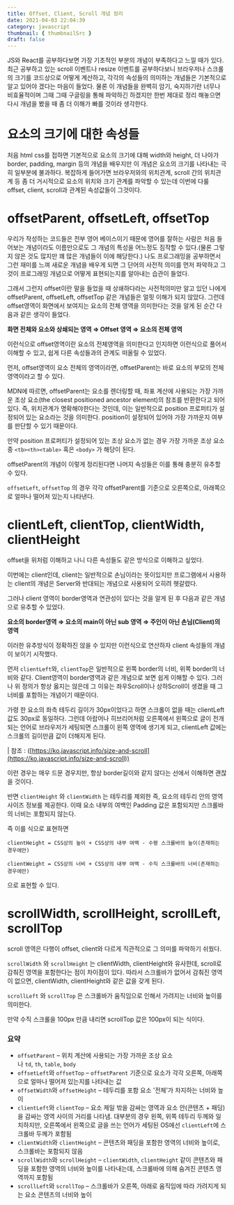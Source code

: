 ```yaml
---
title: Offset, Client, Scroll 개념 정리
date: 2021-04-03 22:04:39
category: javascript
thumbnail: { thumbnailSrc }
draft: false
---
```


JS와 React를 공부하다보면 가장 기초적인 부분의 개념이 부족하다고 느낄 때가 있다. 최근 공부하고 있는 scroll 이벤트나 resize 이벤트를 공부하다보니 브라우저나 스크롤의 크기를 코드상으로 어떻게 계산하고, 각각의 속성들의 의미하는 개념들은 기본적으로 알고 있어야 겠다는 마음이 들었다. 물론 이 개념들을 완벽히 암기, 숙지하기란 너무나 비효율적이며 그때 그때 구글링을 통해 파악하긴 하겠지만 한번 제대로 정리 해놓으면 다시 개념을 봤을 때 좀 더 이해가 빠를 것이라 생각한다.

# 요소의 크기에 대한 속성들

처음 html css를 접하면 기본적으로 요소의 크기에 대해 width와 height, 더 나아가 border, padding, margin 등의 개념을 배우지만 이 개념은 요소의 크기를 나타내는 극히 일부분에 불과하다. 복잡하게 들어가면 브라우저와의 위치관계, scroll 간의 위치관계 등 좀 더 거시적으로 요소의 위치와 크기 관계를 파악할 수 있는데 이번에 다룰 offset, client, scroll과 관계된 속성값들이 그것이다.

# offsetParent, offsetLeft, offsetTop

우리가 작성하는 코드들은 전부 영어 베이스이기 때문에 영어를 잘하는 사람은 처음 들어보는 개념이라도 이름만으로도 그 개념의 특성을 어느정도 짐작할 수 있다.(물론 그렇지 않은 것도 많지만 꽤 많은 개념들이 이에 해당한다.) 나도 프로그래밍을 공부하면서 그런 재미를 느껴 새로운 개념을 배우게 되면 그 단어의 사전적 의미를 먼저 파악하고 그것이 프로그래밍 개념으로 어떻게 표현되는지를 알아내는 습관이 들었다.

그래서 그런지 offset이란 말을 들었을 때 상쇄하다라는 사전적의미만 알고 있던 나에게 offsetParent, offsetLeft, offsetTop 같은 개념들은 얼핏 이해가 되지 않았다. 그런데 offset영역이 화면에서 보여지는 요소의 전체 영역을 의미한다는 것을 알게 된 순간 다음과 같은 생각이 들었다.

**화면 전체와 요소와 상쇄되는 영역 ⇒ Offset 영역 ⇒ 요소의 전체 영역**

이런식으로 offset영역이란 요소의 전체영역을 의미한다고 인지하면 이런식으로 풀어서 이해할 수 있고, 쉽게 다른 속성들과의 관계도 떠올릴 수 있었다.

먼저, offset영역이 요소 전체의 영역이라면, offsetParent는 바로 요소의 부모의 전체영역이라고 할 수 있다.

MDN에 따르면, offsetParent는 요소를 렌더링할 때, 좌표 계산에 사용되는 가장 가까운 조상 요소(the closest positioned ancestor element)의 참조를 반환한다고 되어있다. 즉, 위치관계가 명확해야한다는 것인데, 이는 일반적으로 position 프로퍼티가 설정되어 있는 요소라는 것을 의미한다. position이 설정되어 있어야 가장 가까운지 여부를 판단할 수 있기 때문이다.

만약 position 프로퍼티가 설정되어 있는 조상 요소가 없는 경우 가장 가까운 조상 요소 중 `<tb><th><table>` 혹은 `<body>` 가 해당이 된다.

offsetParent의 개념이 이렇게 정리된다면 나머지 속성들은 이를 통해 충분히 유추할 수 있다.

`offsetLeft`, `offsetTop` 의 경우 각각 offsetParent를 기준으로 오른쪽으로, 아래쪽으로 얼마나 떨어져 있는지 나타낸다.

# clientLeft, clientTop, clientWidth, clientHeight

offset을 위처럼 이해하고 나니 다른 속성들도 같은 방식으로 이해하고 싶었다.

이번에는 client인데, client는 일반적으로 손님이라는 뜻이있지만 프로그램에서 사용하는 client의 개념은 Server와 반대되는 개념으로 사용되어 오히려 헷갈렸다.

그러나 client 영역이 border영역과 연관성이 있다는 것을 알게 된 후 다음과 같은 개념으로 유추할 수 있었다.

**요소의 border영역 ⇒ 요소의 main이 아닌 sub 영역 ⇒ 주인이 아닌 손님(Client)의 영역**

이러한 유추방식이 정확하진 않을 수 있지만 이런식으로 연산하자 client 속성들의 개념이 보이기 시작했다.

먼저 `clientLeft`와, `clientTop`은 일반적으로 왼쪽 border의 너비, 위쪽 border의 너비와 같다. Client영역이 border영역과 같은 개념으로 보면 쉽게 이해할 수 있다. 그러나 위 정의가 항상 옳지는 않은데 그 이유는 좌우Scroll이나 상하Scroll이 생겼을 때 그 너비를 포함하는 개념이기 때문이다.

가령 한 요소의 좌측 테두리 길이가 30px이었다고 하면 스크롤이 없을 때는 clientLeft 값도 30px로 동일하다. 그런데 아랍어나 히브리어처럼 오른쪽에서 왼쪽으로 글이 전개되는 언어로 브라우저가 세팅되면 스크롤이 왼쪽 영역에 생기게 되고, clientLeft 값에는 스크롤의 길이만큼 값이 더해지게 된다.

| 참조 : ([https://ko.javascript.info/size-and-scroll](https://ko.javascript.info/size-and-scroll))

이런 경우는 매우 드문 경우지만, 항상 border길이와 같지 않다는 선에서 이해하면 괜찮을 것이다.

반면 `clientHeight` 와 `clientWidth` 는 테두리를 제외한 즉, 요소의 테두리 안의 영역 사이즈 정보를 제공한다. 이때 요소 내부의 여백인 Padding 값은 포함되지만 스크롤바의 너비는 포함되지 않는다.

즉 이를 식으로 표현하면

`clientHeight = CSS상의 높이 + CSS상의 내부 여백 - 수평 스크롤바의 높이(존재하는 경우에만)`

`clientWeight = CSS상의 너비 + CSS상의 내부 여백 - 수직 스크롤바의 너비(존재하는 경우에만)`

으로 표현할 수 있다.

# scrollWidth, scrollHeight, scrollLeft, scrollTop

scroll 영역은 다행이 offset, client와 다르게 직관적으로 그 의미를 파악하기 쉬웠다.

`scrollWidth` 와 `scrollHeight` 는 clientWidth, clientHeight와 유사한데, scroll로 감춰진 영역을 포함한다는 점이 차이점이 있다. 따라서 스크롤바가 없어서 감춰진 영역이 없으면, clientWidth, clientHeight와 같은 값을 갖게 된다.

`scrollLeft` 와 `scrollTop` 은 스크롤바가 움직임으로 인해서 가려지는 너비와 높이를 의미한다.

만약 수직 스크롤을 100px 만큼 내리면 scrollTop 값은 100px이 되는 식이다.

### 요약

- `offsetParent` – 위치 계산에 사용되는 가장 가까운 조상 요소나 `td`, `th`, `table`, `body`
- `offsetLeft`와 `offsetTop` – `offsetParent` 기준으로 요소가 각각 오른쪽, 아래쪽으로 얼마나 떨어져 있는지를 나타내는 값
- `offsetWidth`와 `offsetHeight` – 테두리를 포함 요소 '전체’가 차지하는 너비와 높이
- `clientLeft`와 `clientTop` – 요소 제일 밖을 감싸는 영역과 요소 안(콘텐츠 + 패딩)을 감싸는 영역 사이의 거리를 나타냄. 대부분의 경우 왼쪽, 위쪽 테두리 두께와 일치하지만, 오른쪽에서 왼쪽으로 글을 쓰는 언어가 세팅된 OS에선 `clientLeft`에 스크롤바 두께가 포함됨
- `clientWidth`와 `clientHeight` – 콘텐츠와 패딩을 포함한 영역의 너비와 높이로, 스크롤바는 포함되지 않음
- `scrollWidth`와 `scrollHeight` – `clientWidth`, `clientHeight` 같이 콘텐츠와 패딩을 포함한 영역의 너비와 높이를 나타내는데, 스크롤바에 의해 숨겨진 콘텐츠 영역까지 포함됨
- `scrollLeft`와 `scrollTop` – 스크롤바가 오른쪽, 아래로 움직임에 따라 가려지게 되는 요소 콘텐츠의 너비와 높이
